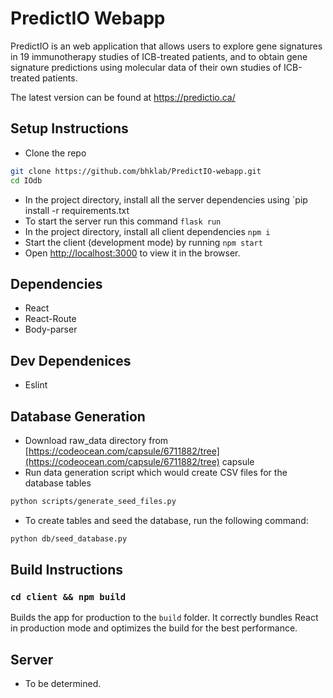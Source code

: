 # PredictIO Webapp

PredictIO is an web application that allows users to explore gene signatures in 19 immunotherapy studies of ICB-treated patients, and to obtain gene signature predictions using molecular data of their own studies of ICB-treated patients.

The latest version can be found at https://predictio.ca/

## Setup Instructions

- Clone the repo
  
```bash
git clone https://github.com/bhklab/PredictIO-webapp.git
cd IOdb
```

- In the project directory, install all the server dependencies using `pip install -r requirements.txt
- To start the server run this command `flask run`
- In the project directory, install all client dependencies `npm i`
- Start the client (development mode) by running `npm start`
- Open [http://localhost:3000](http://localhost:3000) to view it in the browser.

## Dependencies

- React
- React-Route
- Body-parser

## Dev Dependenices

- Eslint

## Database Generation

- Download raw_data directory from [https://codeocean.com/capsule/6711882/tree](https://codeocean.com/capsule/6711882/tree) capsule
- Run data generation script which would create CSV files for the database tables

```bash
python scripts/generate_seed_files.py
```

- To create tables and seed the database, run the following command:

```bash
python db/seed_database.py
```

## Build Instructions

### `cd client && npm build`

Builds the app for production to the `build` folder.
It correctly bundles React in production mode and optimizes the build for the best performance.

## Server

- To be determined.
